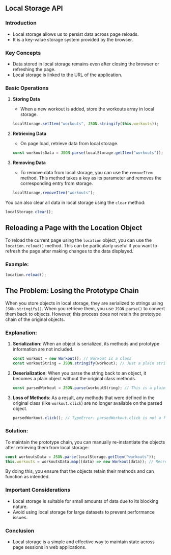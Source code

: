 ## Local Storage API

### Introduction

- Local storage allows us to persist data across page reloads.
- It is a key-value storage system provided by the browser.

### Key Concepts

- Data stored in local storage remains even after closing the browser or refreshing the page.
- Local storage is linked to the URL of the application.

### Basic Operations

1. **Storing Data**

   - When a new workout is added, store the workouts array in local storage.

   ```javascript
   localStorage.setItem("workouts", JSON.stringify(this.workouts));
   ```

2. **Retrieving Data**

   - On page load, retrieve data from local storage.

   ```javascript
   const workoutsData = JSON.parse(localStorage.getItem("workouts"));
   ```

3. **Removing Data**

   - To remove data from local storage, you can use the `removeItem` method. This method takes a key as its parameter and removes the corresponding entry from storage.

   ```javascript
   localStorage.removeItem("workouts");
   ```

You can also clear all data in local storage using the `clear` method:

```javascript
localStorage.clear();
```

## Reloading a Page with the Location Object

To reload the current page using the `location` object, you can use the `location.reload()` method. This can be particularly useful if you want to refresh the page after making changes to the data displayed.

### Example:

```javascript
location.reload();
```

## The Problem: Losing the Prototype Chain

When you store objects in local storage, they are serialized to strings using `JSON.stringify()`. When you retrieve them, you use `JSON.parse()` to convert them back to objects. However, this process does not retain the prototype chain of the original objects.

### Explanation:

1. **Serialization**: When an object is serialized, its methods and prototype information are not included.
   ```javascript
   const workout = new Workout(); // Workout is a class
   const workoutString = JSON.stringify(workout); // Just a plain string
   ```
2. **Deserialization**: When you parse the string back to an object, it becomes a plain object without the original class methods.

   ```javascript
   const parsedWorkout = JSON.parse(workoutString); // This is a plain object
   ```

3. **Loss of Methods**: As a result, any methods that were defined in the original class (like `workout.click`) are no longer available on the parsed object.
   ```javascript
   parsedWorkout.click(); // TypeError: parsedWorkout.click is not a function
   ```

### Solution:

To maintain the prototype chain, you can manually re-instantiate the objects after retrieving them from local storage:

```javascript
const workoutsData = JSON.parse(localStorage.getItem("workouts"));
this.workouts = workoutsData.map((data) => new Workout(data)); // Recreate instances
```

By doing this, you ensure that the objects retain their methods and can function as intended.

### Important Considerations

- Local storage is suitable for small amounts of data due to its blocking nature.
- Avoid using local storage for large datasets to prevent performance issues.

### Conclusion

- Local storage is a simple and effective way to maintain state across page sessions in web applications.
